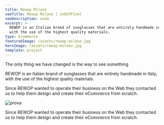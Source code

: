 ```yaml
---
title: Rewop Milano
seoTitle: Rewop Milano | inkOfPixel
seoDescription: asda
excerpt: >-
  REWOP is an Italian brand of sunglasses that are entirely handmade in Italy,
  with the use of the highest quality materials. 
type: Ecommerce
featuredImage: /assets/rewop-milano.jpg
heroImage: /assets/rewop-milano.jpg
template: project
---
```


The only thing we have changed is the way to see something.

REWOP is an Italian brand of sunglasses that are entirely handmade in Italy, with the use of the highest quality materials.

Since REWOP wanted to operate their business on the Web they contacted us to help them design and create their eCommerce from scratch.

![prova](/assets/rewop-milano.jpg)

Since REWOP wanted to operate their business on the Web they contacted us to help them design and create their eCommerce from scratch.
